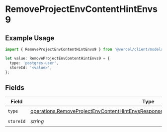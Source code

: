 # RemoveProjectEnvContentHintEnvs9

## Example Usage

```typescript
import { RemoveProjectEnvContentHintEnvs9 } from '@vercel/client/models/operations';

let value: RemoveProjectEnvContentHintEnvs9 = {
  type: 'postgres-user',
  storeId: '<value>',
};
```

## Fields

| Field     | Type                                                                                                                                                                                             | Required           | Description |
| --------- | ------------------------------------------------------------------------------------------------------------------------------------------------------------------------------------------------ | ------------------ | ----------- |
| `type`    | [operations.RemoveProjectEnvContentHintEnvsResponse200ApplicationJSONResponseBody29Type](../../models/operations/removeprojectenvcontenthintenvsresponse200applicationjsonresponsebody29type.md) | :heavy_check_mark: | N/A         |
| `storeId` | _string_                                                                                                                                                                                         | :heavy_check_mark: | N/A         |
